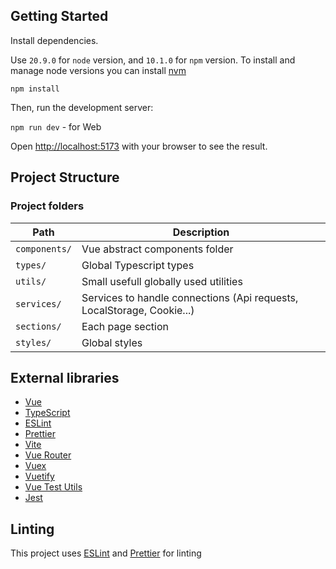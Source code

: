 ## Getting Started

Install dependencies.

Use `20.9.0` for `node` version, and `10.1.0` for `npm` version.
To install and manage node versions you can install [nvm](https://github.com/nvm-sh/nvm)

`npm install`

Then, run the development server:

```npm run dev``` - for Web

Open [http://localhost:5173](http://localhost:5173) with your browser to see the result.

## Project Structure

### Project folders

| Path          | Description                                                            |
|---------------|------------------------------------------------------------------------|
| `components/` | Vue abstract components folder                                         |
| `types/`      | Global Typescript types                                                |
| `utils/`      | Small usefull globally used utilities                                  |
| `services/`   | Services to handle connections (Api requests, LocalStorage, Cookie...) |
| `sections/`   | Each page section                                                      |
| `styles/`     | Global styles                                                          |


## External libraries

- [Vue](https://vuejs.org/)
- [TypeScript](https://www.typescriptlang.org/)
- [ESLint](https://eslint.org/)
- [Prettier](https://prettier.io/)
- [Vite](https://vitejs.dev/)
- [Vue Router](https://router.vuejs.org/)
- [Vuex](https://vuex.vuejs.org/)
- [Vuetify](https://vuetifyjs.com/)
- [Vue Test Utils](https://vue-test-utils.vuejs.org/)
- [Jest](https://jestjs.io/)


## Linting

This project uses [ESLint](https://eslint.org/) and [Prettier](https://prettier.io/) for linting